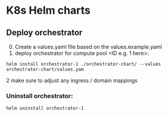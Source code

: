 # K8s Helm charts

## Deploy orchestrator
0. Create a values.yaml file based on the values.example.yaml
1. deploy orchestrator for compute pool <ID e.g. 1 here>:
```
helm install orchestrator-1 ./orchestrator-chart/ --values orchestrator-chart/values.yam
```
2 make sure to adjust any ingress / domain mappings


### Uninstall orchestrator:
```
helm uninstall orchestrator-1
```